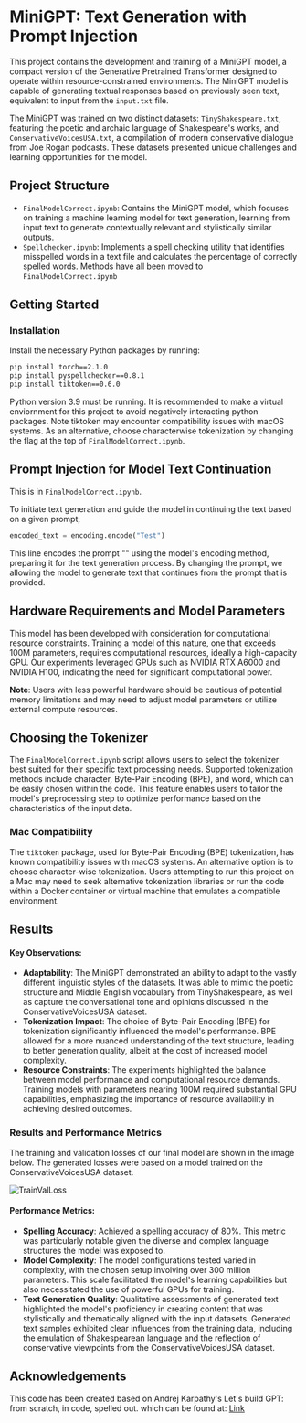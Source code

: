 # MiniGPT: Text Generation with Prompt Injection

This project contains the development and training of a MiniGPT model, a compact version of the Generative Pretrained Transformer designed to operate within resource-constrained environments. The MiniGPT model is capable of generating textual responses based on previously seen text, equivalent to input from the `input.txt` file.

The MiniGPT was trained on two distinct datasets: `TinyShakespeare.txt`, featuring the poetic and archaic language of Shakespeare's works, and `ConservativeVoicesUSA.txt`, a compilation of modern conservative dialogue from Joe Rogan podcasts. These datasets presented unique challenges and learning opportunities for the model.

## Project Structure
- `FinalModelCorrect.ipynb`: Contains the MiniGPT model, which focuses on training a machine learning model for text generation, learning from input text to generate contextually relevant and stylistically similar outputs.
- `Spellchecker.ipynb`: Implements a spell checking utility that identifies misspelled words in a text file and calculates the percentage of correctly spelled words. Methods have all been moved to `FinalModelCorrect.ipynb`

## Getting Started

### Installation

Install the necessary Python packages by running:

```bash
pip install torch==2.1.0
pip install pyspellchecker==0.8.1
pip install tiktoken==0.6.0
```
Python version 3.9 must be running. It is recommended to make a virtual enviornment for this project to avoid negatively interacting python packages. Note tiktoken may encounter compatibility issues with macOS systems. As an alternative, choose characterwise tokenization by changing the flag at the top of `FinalModelCorrect.ipynb`.

## Prompt Injection for Model Text Continuation

This is in `FinalModelCorrect.ipynb`.

To initiate text generation and guide the model in continuing the text based on a given prompt,

```python
encoded_text = encoding.encode("Test")
```

This line encodes the prompt "" using the model's encoding method, preparing it for the text generation process. By changing the prompt, we allowing the model to generate text that continues from the prompt that is provided.

## Hardware Requirements and Model Parameters

This model has been developed with consideration for computational resource constraints. Training a model of this nature, one that exceeds 100M parameters, requires computational resources, ideally a high-capacity GPU. Our experiments leveraged GPUs such as NVIDIA RTX A6000 and NVIDIA H100, indicating the need for significant computational power.

**Note**: Users with less powerful hardware should be cautious of potential memory limitations and may need to adjust model parameters or utilize external compute resources.

## Choosing the Tokenizer

The `FinalModelCorrect.ipynb` script allows users to select the tokenizer best suited for their specific text processing needs. Supported tokenization methods include character, Byte-Pair Encoding (BPE), and word, which can be easily chosen within the code. This feature enables users to tailor the model's preprocessing step to optimize performance based on the characteristics of the input data.

### Mac Compatibility

The `tiktoken` package, used for Byte-Pair Encoding (BPE) tokenization, has known compatibility issues with macOS systems. An alternative option is to choose character-wise tokenization. Users attempting to run this project on a Mac may need to seek alternative tokenization libraries or run the code within a Docker container or virtual machine that emulates a compatible environment. 

## Results

#### Key Observations:

- **Adaptability**: The MiniGPT demonstrated an ability to adapt to the vastly different linguistic styles of the datasets. It was able to mimic the poetic structure and Middle English vocabulary from TinyShakespeare, as well as capture the conversational tone and opinions discussed in the ConservativeVoicesUSA dataset.
- **Tokenization Impact**: The choice of Byte-Pair Encoding (BPE) for tokenization significantly influenced the model's performance. BPE allowed for a more nuanced understanding of the text structure, leading to better generation quality, albeit at the cost of increased model complexity.
- **Resource Constraints**: The experiments highlighted the balance between model performance and computational resource demands. Training models with parameters nearing 100M required substantial GPU capabilities, emphasizing the importance of resource availability in achieving desired outcomes.

### Results and Performance Metrics
The training and validation losses of our final model are shown in the image below. The generated losses were based on a model trained on the ConservativeVoicesUSA dataset.

![TrainValLoss](https://github.com/AnjaKroon/MiniGPT/assets/154330044/c3e8eb8d-7db9-4b88-833a-a4a2bccc43cb)

#### Performance Metrics:

- **Spelling Accuracy**: Achieved a spelling accuracy of 80%. This metric was particularly notable given the diverse and complex language structures the model was exposed to.
- **Model Complexity**: The model configurations tested varied in complexity, with the chosen setup involving over 300 million parameters. This scale facilitated the model's learning capabilities but also necessitated the use of powerful GPUs for training.
- **Text Generation Quality**: Qualitative assessments of generated text highlighted the model's proficiency in creating content that was stylistically and thematically aligned with the input datasets. Generated text samples exhibited clear influences from the training data, including the emulation of Shakespearean language and the reflection of conservative viewpoints from the ConservativeVoicesUSA dataset.

## Acknowledgements
This code has been created based on Andrej Karpathy's Let's build GPT: from scratch, in code, spelled out. which can be found at: [Link](https://www.youtube.com/watch?v=kCc8FmEb1nY)
